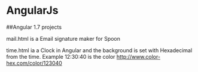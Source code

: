# AngularJs
##Angular 1.7 projects


mail.html is a Email signature maker for Spoon 


time.html ia a Clock in Angular and the background is set with Hexadecimal from the time. Example 12:30:40 is the color http://www.color-hex.com/color/123040
